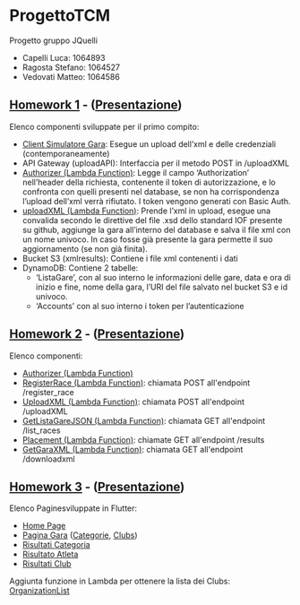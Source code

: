 # ProgettoTCM
Progetto gruppo JQuelli
- Capelli Luca: 1064893
- Ragosta Stefano: 1064527
- Vedovati Matteo: 1064586

## [Homework 1](Homework%201) - ([Presentazione](Homework%201/JQuelli%20-%20Presentazione%201%20AWS.pdf))
Elenco componenti sviluppate per il primo compito:
- [Client Simulatore Gara](Homework%201/codice/SimulatoreGara/client.html): Esegue un upload dell’xml e delle credenziali (contemporaneamente)
- API Gateway (uploadAPI): Interfaccia per il metodo POST in /uploadXML
- [Authorizer (Lambda Function)](Homework%201/codice/lambda/authorizer.py): Legge il campo ‘Authorization’ nell’header della richiesta, contenente il token di autorizzazione, e lo confronta con quelli presenti nel database, se non ha corrispondenza l’upload dell’xml verrà rifiutato. I token vengono generati con Basic Auth.
- [uploadXML (Lambda Function)](Homework%201/codice/lambda/uploadXML.py): Prende l’xml in upload, esegue una convalida secondo le direttive del file .xsd dello standard IOF presente su github, aggiunge la gara all’interno del database e salva il file xml con un nome univoco. In caso fosse già presente la gara permette il suo aggiornamento (se non già finita).
- Bucket S3 (xmlresults): Contiene i file xml contenenti i dati
- DynamoDB: Contiene 2 tabelle:
  + ‘ListaGare’, con al suo interno le informazioni delle gare, data e ora di inizio e fine, nome della gara, l’URI del file salvato nel bucket S3 e id univoco.
  + ‘Accounts’ con al suo interno i token per l’autenticazione

## [Homework 2](Homework%202) - ([Presentazione](Homework%202/JQuelli%20-%20Presentazione%202%20AWS.pdf))
Elenco componenti:
- [Authorizer (Lambda Function)](Homework%202/codice/lambda/authorizer.py)
- [RegisterRace (Lambda Function)](Homework%202/codice/lambda/registerRace.py): chiamata POST all'endpoint /register_race
- [UploadXML (Lambda Function)](Homework%202/codice/lambda/uploadXML.py): chiamata POST all'endpoint /uploadXML
- [GetListaGareJSON (Lambda Function)](Homework%202/codice/lambda/getListaGareJSON.py): chiamata GET all'endpoint /list_races
- [Placement (Lambda Function)](Homework%202/codice/lambda/placement.py): chiamate GET all'endpoint /results
- [GetGaraXML (Lambda Function)](Homework%202/codice/lambda/getGaraXML.py): chiamata GET all'endpoint /downloadxml

## [Homework 3](homework%203) - ([Presentazione](homework%203/JQuelli_-_Presentazione_3_Flutter.pdf))
Elenco Paginesviluppate in Flutter:
- [Home Page](homework%203/codice/flutter/lib/main.dart)
- [Pagina Gara](homework%203/codice/flutter/lib/event.dart) ([Categorie](homework%203/codice/flutter/lib/categories.dart), [Clubs](homework%203/codice/flutter/lib/clubs.dart))
- [Risultati Categoria](homework%203/codice/flutter/lib/categoriesResults.dart)
- [Risultato Atleta](homework%203/codice/flutter/lib/psplits.dart)
- [Risultati Club](homework%203/codice/flutter/lib/clubResults.dart)

Aggiunta funzione in Lambda per ottenere la lista dei Clubs: [OrganizationList](homework%203/codice/lambda/organizationList.py)


